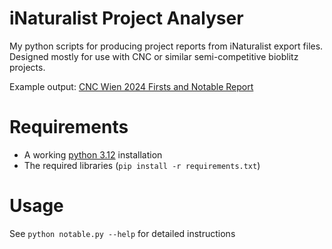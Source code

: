 # iNaturalist Project Analyser

My python scripts for producing project reports from iNaturalist export files. Designed mostly for use with CNC or similar semi-competitive bioblitz projects.

Example output: [CNC Wien 2024 Firsts and Notable Report](https://waterpigs.co.uk/inat/cnc-wien-2024.html)

# Requirements

* A working [python 3.12](https://www.python.org/) installation
* The required libraries (`pip install -r requirements.txt`)

# Usage

See `python notable.py --help` for detailed instructions